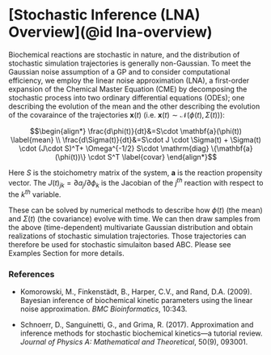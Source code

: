 # [Stochastic Inference (LNA) Overview](@id lna-overview)

Biochemical reactions are stochastic in nature, and the distribution of stochastic simulation trajectories is generally non-Gaussian. To meet the Gaussian noise assumption of a GP and to consider computational efficiency, we employ the linear noise approximation (LNA), a first-order expansion of the Chemical Master Equation (CME) by decomposing the stochastic process into two ordinary differential equations (ODEs); one describing the evolution of the mean and the other describing the evolution of the covaraince of the trajectories $\textbf{x}(t)$ (i.e. $\mathbf{x}(t)\sim \mathcal{N}(\phi(t),\Sigma(t))$):

```math
\begin{align*}
\frac{d\phi(t)}{dt}&=S\cdot \mathbf{a}(\phi(t)) \label{mean} \\
\frac{d\Sigma(t)}{dt}&=S\cdot J \cdot \Sigma(t) + \Sigma(t) \cdot (J\cdot S)^T+
\Omega^{-1/2} S\cdot \mathrm{diag} \{\mathbf{a}(\phi(t))\} \cdot S^T \label{covar}
\end{align*}
```

Here $S$ is the stoichometry matrix of the system, $\textbf{a}$ is the reaction propensity vector. The $J(t)_{jk}=\partial a_j/\partial \phi_k$ is the Jacobian of the $j^{th}$ reaction with respect to the $k^{th}$ variable.

These can be solved by numerical methods to describe how $\phi(t)$ (the mean) and $\Sigma(t)$ (the covariance) evolve with time. We can then draw samples from the above (time-dependent) multivariate Gaussian distribution and obtain realizations of stochastic simulation trajectories. Those trajectories can therefore be used for stochastic simulaiton based ABC. Please see Examples Section for more details.


### References

- Komorowski, M., Finkenstädt, B., Harper, C.V., and Rand, D.A. (2009). Bayesian inference of biochemical kinetic parameters using the linear noise approximation. *BMC Bioinformatics*, 10:343.

- Schnoerr, D., Sanguinetti, G., and Grima, R. (2017). Approximation and inference methods for stochastic biochemical kinetics—a tutorial review. *Journal of Physics A: Mathematical and Theoretical*, 50(9), 093001.
